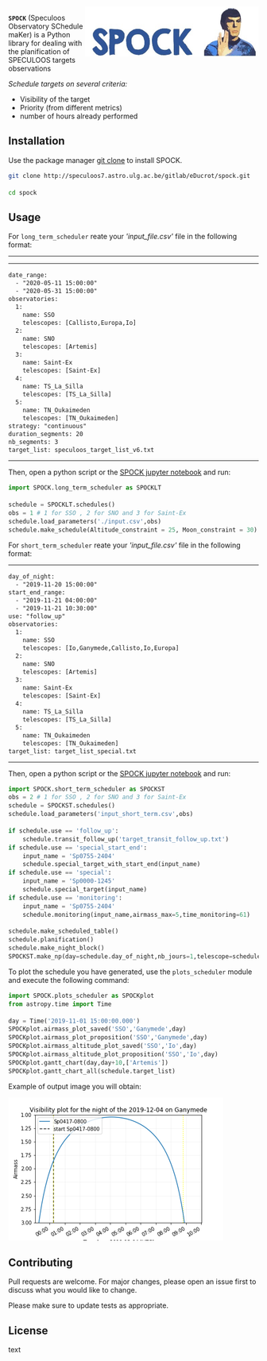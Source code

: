 <img align="right" src="./SPOCK_Figures/logo_SPOCK_2.png" width="350" height="100">


**`SPOCK`** (Speculoos Observatory SChedule maKer) is a Python library for dealing with the planification of SPECULOOS targets observations

*Schedule targets on several criteria:*
*  Visibility of the target
*  Priority (from different metrics)
*  number of hours already performed

## Installation

Use the package manager [git clone]() to install SPOCK.

```bash
git clone http://speculoos7.astro.ulg.ac.be/gitlab/eDucrot/spock.git

cd spock
```

## Usage

For `long_term_scheduler` reate your *'input_file.csv'* file in the following format:

--- 
--- 
    date_range: 
      - "2020-05-11 15:00:00"
      - "2020-05-31 15:00:00"
    observatories:
      1:
        name: SSO
        telescopes: [Callisto,Europa,Io]
      2:
        name: SNO
        telescopes: [Artemis]
      3: 
        name: Saint-Ex
        telescopes: [Saint-Ex]
      4: 
        name: TS_La_Silla
        telescopes: [TS_La_Silla]
      5: 
        name: TN_Oukaimeden
        telescopes: [TN_Oukaimeden]
    strategy: "continuous"
    duration_segments: 20
    nb_segments: 3
    target_list: speculoos_target_list_v6.txt
---

Then, open a python script or the [SPOCK jupyter notebook]() and run:

```python
import SPOCK.long_term_scheduler as SPOCKLT

schedule = SPOCKLT.schedules()
obs = 1 # 1 for SSO , 2 for SNO and 3 for Saint-Ex
schedule.load_parameters('./input.csv',obs)
schedule.make_schedule(Altitude_constraint = 25, Moon_constraint = 30)
```


For `short_term_scheduler` reate your *'input_file.csv'* file in the following format:

--- 
    day_of_night: 
      - "2019-11-20 15:00:00"
    start_end_range: 
      - "2019-11-21 04:00:00"
      - "2019-11-21 10:30:00"
    use: "follow_up"
    observatories:
      1:
        name: SSO
        telescopes: [Io,Ganymede,Callisto,Io,Europa]
      2:
        name: SNO
        telescopes: [Artemis]
      3: 
        name: Saint-Ex
        telescopes: [Saint-Ex]
      4: 
        name: TS_La_Silla
        telescopes: [TS_La_Silla]
      5: 
        name: TN_Oukaimeden
        telescopes: [TN_Oukaimeden]
    target_list: target_list_special.txt
---

Then, open a python script or the [SPOCK jupyter notebook]() and run:

```python
import SPOCK.short_term_scheduler as SPOCKST
obs = 2 # 1 for SSO , 2 for SNO and 3 for Saint-Ex
schedule = SPOCKST.schedules()
schedule.load_parameters('input_short_term.csv',obs)

if schedule.use == 'follow_up':
    schedule.transit_follow_up('target_transit_follow_up.txt')
if schedule.use == 'special_start_end':
    input_name = 'Sp0755-2404'
    schedule.special_target_with_start_end(input_name)
if schedule.use == 'special':
    input_name = 'Sp0000-1245'
    schedule.special_target(input_name)
if schedule.use == 'monitoring':
    input_name = 'Sp0755-2404'
    schedule.monitoring(input_name,airmass_max=5,time_monitoring=61)

schedule.make_scheduled_table()
schedule.planification()
schedule.make_night_block()
SPOCKST.make_np(day=schedule.day_of_night,nb_jours=1,telescope=schedule.telescope)
```

To plot the schedule you have generated, use the `plots_scheduler` module and execute the following command:

```python
import SPOCK.plots_scheduler as SPOCKplot
from astropy.time import Time

day = Time('2019-11-01 15:00:00.000')
SPOCKplot.airmass_plot_saved('SSO','Ganymede',day)
SPOCKplot.airmass_plot_proposition('SSO','Ganymede',day)
SPOCKplot.airmass_altitude_plot_saved('SSO','Io',day)
SPOCKplot.airmass_altitude_plot_proposition('SSO','Io',day)
SPOCKplot.gantt_chart(day,day+10,['Artemis'])
SPOCKplot.gantt_chart_all(schedule.target_list)

```

Example of output image you will obtain:


![Test Image 1](./SPOCK_Figures/visibiblity_plot_example.png)


## Contributing
Pull requests are welcome. For major changes, please open an issue first to discuss what you would like to change.

Please make sure to update tests as appropriate.

## License

<span style=“color:red;”> text </span>